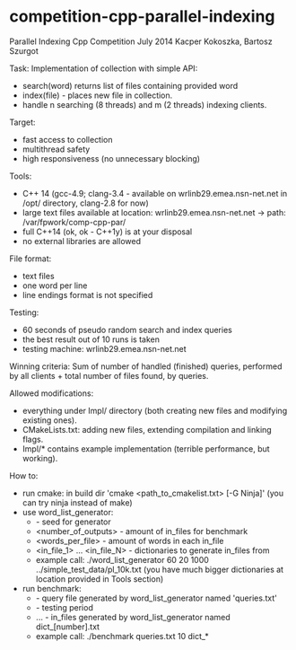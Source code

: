 competition-cpp-parallel-indexing
=================================

Parallel Indexing Cpp Competition
July 2014
Kacper Kokoszka, Bartosz Szurgot

Task:
Implementation of collection with simple API:
- search(word) returns list of files containing provided word
- index(file) - places new file in collection.
- handle n searching (8 threads) and m (2 threads) indexing clients.

Target:
- fast access to collection
- multithread safety
- high responsiveness (no unnecessary blocking)

Tools:
- C++ 14 (gcc-4.9; clang-3.4 - available on wrlinb29.emea.nsn-net.net in /opt/ directory, clang-2.8 for now)
- large text files available at location: wrlinb29.emea.nsn-net.net -> path: /var/fpwork/comp-cpp-par/
- full C++14 (ok, ok - C++1y) is at your disposal
- no external libraries are allowed

File format:
- text files
- one word per line
- line endings format is not specified

Testing:
- 60 seconds of pseudo random search and index queries
- the best result out of 10 runs is taken
- testing machine: wrlinb29.emea.nsn-net.net

Winning criteria:
Sum of number of handled (finished) queries, performed by all clients + total
number of files found, by queries.

Allowed modifications:
- everything under Impl/ directory (both creating new files and modifying existing ones).
- CMakeLists.txt: adding new files, extending compilation and linking flags.
- Impl/* contains example implementation (terrible performance, but working).

How to:
- run cmake: in build dir 'cmake <path_to_cmakelist.txt> [-G Ninja]' (you can try ninja instead of make)
- use word_list_generator:
    + <seed> - seed for generator
    + <number_of_outputs> - amount of in_files for benchmark
    + <words_per_file> - amount of words in each in_file
    + <in_file_1> ... <in_file_N> - dictionaries to generate in_files from
    + example call: ./word_list_generator 60 20 1000 ../simple_test_data/pl_10k.txt (you have much bigger dictionaries at location provided in Tools section)
- run benchmark:
    + <query-file> - query file generated by word_list_generator named 'queries.txt'
    + <benchmark-seconds> - testing period
    + <in-file-1> ... <in-file-N> - in_files generated by word_list_generator named dict_[number].txt
    + example call: ./benchmark queries.txt 10 dict_*
